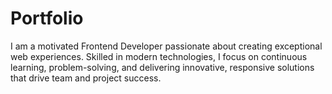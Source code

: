 # Portfolio
I am a motivated Frontend Developer passionate about creating exceptional web experiences. Skilled in modern technologies, I focus on continuous learning, problem-solving, and delivering innovative, responsive solutions that drive team and project success.
